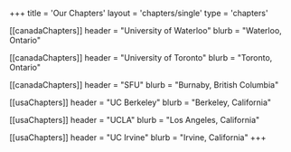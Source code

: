 +++
title = 'Our Chapters'
layout = 'chapters/single'
type = 'chapters'

[[canadaChapters]]
header = "University of Waterloo"
blurb = "Waterloo, Ontario"

[[canadaChapters]]
header = "University of Toronto"
blurb = "Toronto, Ontario"

[[canadaChapters]]
header = "SFU"
blurb = "Burnaby, British Columbia"

[[usaChapters]]
header = "UC Berkeley"
blurb = "Berkeley, California"

[[usaChapters]]
header = "UCLA"
blurb = "Los Angeles, California"

[[usaChapters]]
header = "UC Irvine"
blurb = "Irvine, California"
+++
